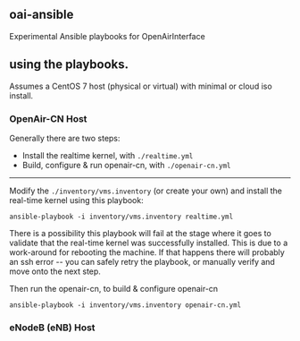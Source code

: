## oai-ansible

Experimental Ansible playbooks for OpenAirInterface

## using the playbooks.

Assumes a CentOS 7 host (physical or virtual) with minimal or cloud iso install.


### OpenAir-CN Host

Generally there are two steps:

* Install the realtime kernel, with `./realtime.yml`
* Build, configure & run openair-cn, with `./openair-cn.yml`

---

Modify the `./inventory/vms.inventory` (or create your own) and install the real-time kernel using this playbook:

```
ansible-playbook -i inventory/vms.inventory realtime.yml
```

There is a possibility this playbook will fail at the stage where it goes to validate that the real-time kernel was successfully installed. This is due to a work-around for rebooting the machine. If that happens there will probably an ssh error -- you can safely retry the playbook, or manually verify and move onto the next step.

Then run the openair-cn, to build & configure openair-cn

```
ansible-playbook -i inventory/vms.inventory openair-cn.yml
```

### eNodeB (eNB) Host





